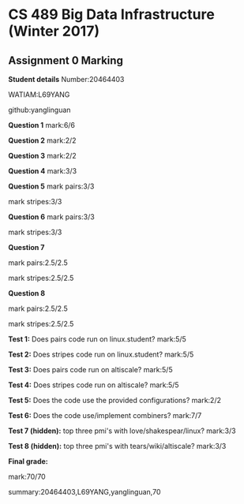# CS 489 Big Data Infrastructure (Winter 2017)
## Assignment 0 Marking
**Student details**
Number:20464403

WATIAM:L69YANG

github:yanglinguan

**Question 1**
mark:6/6

**Question 2**
mark:2/2

**Question 3**
mark:2/2

**Question 4**
mark:3/3

**Question 5**
mark pairs:3/3

mark stripes:3/3

**Question 6**
mark pairs:3/3

mark stripes:3/3

**Question 7**

mark pairs:2.5/2.5

mark stripes:2.5/2.5

**Question 8**

mark pairs:2.5/2.5

mark stripes:2.5/2.5

**Test 1:** Does pairs code run on linux.student?
mark:5/5

**Test 2:** Does stripes code run on linux.student?
mark:5/5

**Test 3:** Does pairs code run on altiscale?
mark:5/5

**Test 4:** Does stripes code run on altiscale?
mark:5/5

**Test 5:** Does the code use the provided configurations?
mark:2/2

**Test 6:** Does the code use/implement combiners?
mark:7/7

**Test 7 (hidden):** top three pmi's with love/shakespear/linux?
mark:3/3

**Test 8 (hidden):** top three pmi's with tears/wiki/altiscale?
mark:3/3


**Final grade:**

mark:70/70

summary:20464403,L69YANG,yanglinguan,70

